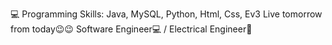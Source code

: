 💻 Programming Skills: Java, MySQL, Python, Html, Css, Ev3 
Live tomorrow from today😉😉 
Software Engineer💻 / Electrical Engineer🤖
